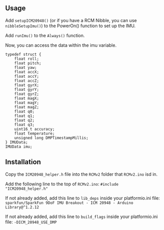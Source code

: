 ## Usage
Add `setupICM20948()` (or if you have a RCM Nibble, you can use `nibbleSetupImu()`) to the PowerOn() function to set up the IMU.

Add `runImu()` to the `Always()` function.

Now, you can access the data within the imu variable.
```
typedef struct {
    float roll;
    float pitch;
    float yaw;
    float accX;
    float accY;
    float accZ;
    float gyrX;
    float gyrY;
    float gyrZ;
    float magX;
    float magY;
    float magZ;
    float q0;
    float q1;
    float q2;
    float q3;
    uint16_t accuracy;
    float temperature;
    unsigned long DMPTimestampMillis;
} IMUData;
IMUData imu;
```

## Installation
Copy the `ICM20948_helper.h` file into the `RCMv2` folder that `RCMv2.ino` isd in.

Add the following line to the top of `RCMv2.ino`:
```#include "ICM20948_helper.h"```

If not already added, add this line to `lib_deps` inside your platformio.ini file:
```sparkfun/SparkFun 9DoF IMU Breakout - ICM 20948 - Arduino Library@^1.2.12```

If not already added, add this line to `build_flags` inside your platformio.ini file:
```-DICM_20948_USE_DMP```

